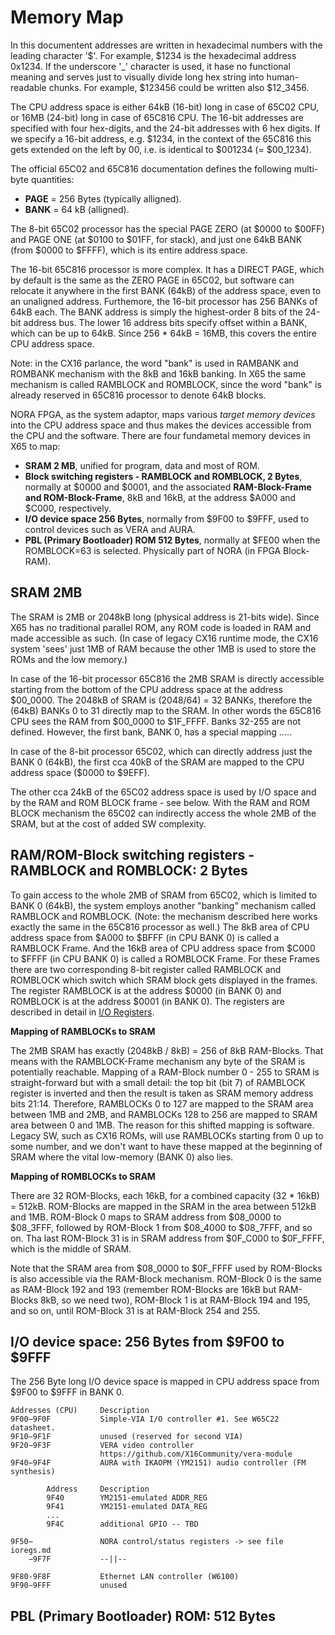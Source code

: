 Memory Map
===========

In this documentent addresses are written in hexadecimal numbers with the leading character '$'.
For example, $1234 is the hexadecimal address 0x1234. If the underscore '_' character is used, it hase no functional meaning 
and serves just to visually divide long hex string into human-readable chunks. For example, $123456 could be written also $12_3456.

The CPU address space is either 64kB (16-bit) long in case of 65C02 CPU, or 16MB (24-bit) long in case of 65C816 CPU.
The 16-bit addresses are specified with four hex-digits, and the 24-bit addresses with 6 hex digits.
If we specify a 16-bit address, e.g. $1234, in the context of the 65C816 this gets extended on the left by 00, i.e. is identical to $001234 (= $00_1234).

The official 65C02 and 65C816 documentation defines the following multi-byte quantities:

* **PAGE** = 256 Bytes (typically alligned).
* **BANK** = 64 kB (alligned).

The 8-bit 65C02 processor has the special PAGE ZERO (at $0000 to $00FF) and PAGE ONE (at $0100 to $01FF, for stack), 
and just one 64kB BANK (from $0000 to $FFFF), which is its entire address space.

The 16-bit 65C816 processor is more complex. It has a DIRECT PAGE, which by default is the same as the ZERO PAGE in 65C02, but software can relocate
it anywhere in the first BANK (64kB) of the address space, even to an unaligned address.
Furthemore, the 16-bit processor has 256 BANKs of 64kB each. The BANK address is simply the highest-order 8 bits of the 24-bit address bus.
The lower 16 address bits specify offset within a BANK, which can be up to 64kB.
Since 256 * 64kB = 16MB, this covers the entire CPU address space.

Note: in the CX16 parlance, the word "bank" is used in RAMBANK and ROMBANK mechanism with the 8kB and 16kB banking. 
In X65 the same mechanism is called RAMBLOCK and ROMBLOCK, since the word "bank" is already reserved in 65C816 processor to denote 64kB blocks.


NORA FPGA, as the system adaptor, maps various *target memory devices* into the CPU address space and thus makes the devices accessible from the CPU and the software.
There are four fundametal memory devices in X65 to map:

* **SRAM 2 MB**, unified for program, data and most of ROM.
* **Block switching registers - RAMBLOCK and ROMBLOCK, 2 Bytes**, normally at $0000 and $0001, and the associated 
        **RAM-Block-Frame and ROM-Block-Frame**, 8kB and 16kB, at the address $A000 and $C000, respectively.
* **I/O device space 256 Bytes**, normally from $9F00 to $9FFF, used to control devices such as VERA and AURA.
* **PBL (Primary Bootloader) ROM 512 Bytes**, normally at $FE00 when the ROMBLOCK=63 is selected. Physically part of NORA (in FPGA Block-RAM).


SRAM 2MB
---------

The SRAM is 2MB or 2048kB long (physical address is 21-bits wide).
Since X65 has no traditional parallel ROM, any ROM code is loaded in RAM and made accessible as such.
(In case of legacy CX16 runtime mode, the CX16 system 'sees' just 1MB of RAM because the other 1MB is used to store the ROMs and the low memory.)

In case of the 16-bit processor 65C816 the 2MB SRAM is directly accessible starting from the bottom of the CPU address space at the address $00_0000.
The 2048kB of SRAM is (2048/64) = 32 BANKs, therefore the (64kB) BANKs 0 to 31 directly map to the SRAM.
In other words the 65C816 CPU sees the RAM from $00_0000 to $1F_FFFF. Banks 32-255 are not defined.
However, the first bank, BANK 0, has a special mapping .....

In case of the 8-bit processor 65C02, which can directly address just the BANK 0 (64kB), the first cca 40kB of the SRAM are mapped to the CPU address space ($0000 to $9EFF).

The other cca 24kB of the 65C02 address space is used by I/O space and by the RAM and ROM BLOCK frame - see below.
With the RAM and ROM BLOCK mechanism the 65C02 can indirectly access the whole 2MB of the SRAM, but at the cost of added SW complexity.


RAM/ROM-Block switching registers - RAMBLOCK and ROMBLOCK: 2 Bytes
---------------------------------------------------------------------

To gain access to the whole 2MB of SRAM from 65C02, which is limited to BANK 0 (64kB), the system employs another "banking" mechanism called RAMBLOCK and ROMBLOCK.
(Note: the mechanism described here works exactly the same in the 65C816 processor as well.)
The 8kB area of CPU address space from $A000 to $BFFF (in CPU BANK 0) is called a RAMBLOCK Frame.
And the 16kB area of CPU address space from $C000 to $FFFF (in CPU BANK 0) is called a ROMBLOCK Frame.
For these Frames there are two corresponding 8-bit register called RAMBLOCK and ROMBLOCK which switch which SRAM block gets displayed in the frames.
The register RAMBLOCK is at the address $0000 (in BANK 0) and ROMBLOCK is at the address $0001 (in BANK 0).
The registers are described in detail in [I/O Registers](ioregs.md).

__Mapping of RAMBLOCKs to SRAM__

The 2MB SRAM has exactly (2048kB / 8kB) = 256 of 8kB RAM-Blocks. That means with the RAMBLOCK-Frame mechanism any byte of the SRAM is potentially reachable.
Mapping of a RAM-Block number 0 - 255 to SRAM is straight-forward but with a small detail: the top bit (bit 7) of RAMBLOCK register is inverted
and then the result is taken as SRAM memory address bits 21:14. Therefore, RAMBLOCKs 0 to 127 are mapped to the SRAM area between 1MB and 2MB,
and RAMBLOCKs 128 to 256 are mapped to SRAM area between 0 and 1MB.
The reason for this shifted mapping is software. Legacy SW, such as CX16 ROMs, will use RAMBLOCKs starting from 0 up to some number, and we don't want
to have these mapped at the beginning of SRAM where the vital low-memory (BANK 0) also lies.


__Mapping of ROMBLOCKs to SRAM__

There are 32 ROM-Blocks, each 16kB, for a combined capacity (32 * 16kB) = 512kB.
ROM-Blocks are mapped in the SRAM in the area between 512kB and 1MB.
ROM-Block 0 maps to SRAM address from $08_0000 to $08_3FFF, followed by ROM-Block 1 from $08_4000 to $08_7FFF, and so on.
Tha last ROM-Block 31 is in SRAM address from $0F_C000 to $0F_FFFF, which is the middle of SRAM.

Note that the SRAM area from $08_0000 to $0F_FFFF used by ROM-Blocks is also accessible via the RAM-Block mechanism.
ROM-Block 0 is the same as RAM-Block 192 and 193 (remember ROM-Blocks are 16kB but RAM-Blocks 8kB, so we need two),
ROM-Block 1 is at RAM-Block 194 and 195, and so on, until ROM-Block 31 is at RAM-Block 254 and 255.



I/O device space: 256 Bytes from $9F00 to $9FFF
------------------------------------------------

The 256 Byte long I/O device space is mapped in CPU address space from $9F00 to $9FFF in BANK 0.

    Addresses (CPU) 	Description
    9F00−9F0F 	        Simple-VIA I/O controller #1. See W65C22 datasheet.
    9F10−9F1F 	        unused (reserved for second VIA)
    9F20−9F3F 	        VERA video controller
                        https://github.com/X16Community/vera-module
    9F40−9F4F 	        AURA with IKAOPM (YM2151) audio controller (FM synthesis)

            Address     Description
            9F40        YM2151-emulated ADDR_REG
            9F41        YM2151-emulated DATA_REG
            ...
            9F4C        additional GPIO -- TBD

    9F50−   	        NORA control/status registers -> see file ioregs.md
        −9F7F 	        --||--

    9F80-9F8F           Ethernet LAN controller (W6100)
    9F90−9FFF 	        unused


PBL (Primary Bootloader) ROM: 512 Bytes
------------------------------------------





